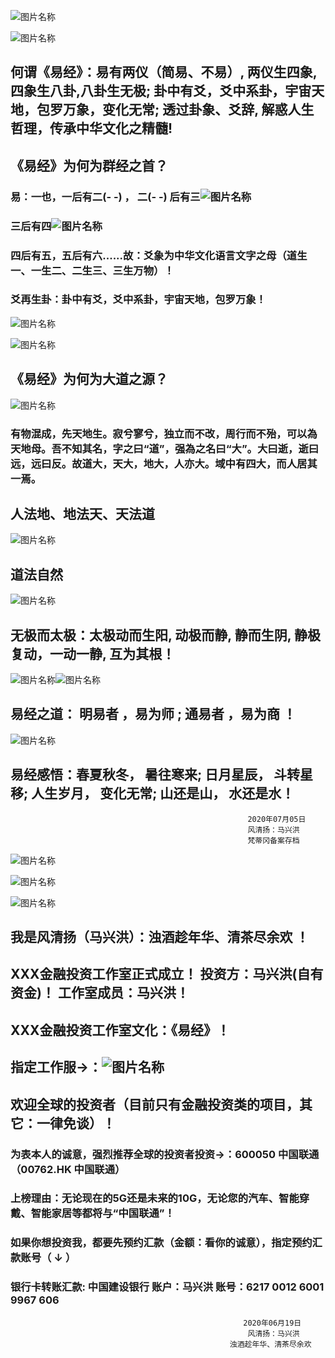 
![图片名称](https://ss1.bdstatic.com/70cFuXSh_Q1YnxGkpoWK1HF6hhy/it/u=2698595709,4180001214&fm=26&gp=0.jpg)



![图片名称](https://ss2.bdstatic.com/70cFvnSh_Q1YnxGkpoWK1HF6hhy/it/u=1366795921,2807759659&fm=26&gp=0.jpg)

##  何谓《易经》：易有两仪（简易、不易）, 两仪生四象,四象生八卦,八卦生无极; 卦中有爻，爻中系卦，宇宙天地，包罗万象，变化无常; 透过卦象、爻辞, 解惑人生哲理，传承中华文化之精髓!

##  《易经》为何为群经之首？

###  易：一也，一后有二(- -) ， 二(- -) 后有三![图片名称](https://ss2.bdstatic.com/70cFvnSh_Q1YnxGkpoWK1HF6hhy/it/u=4252246436,3176934610&fm=26&gp=0.jpg)


###  三后有四![图片名称](https://ss0.bdstatic.com/70cFvHSh_Q1YnxGkpoWK1HF6hhy/it/u=2555533618,366837278&fm=26&gp=0.jpg)


###  四后有五，五后有六......故：爻象为中华文化语言文字之母（道生一、一生二、二生三、三生万物）！

###  爻再生卦：卦中有爻，爻中系卦，宇宙天地，包罗万象！


![图片名称](https://ss3.bdstatic.com/70cFv8Sh_Q1YnxGkpoWK1HF6hhy/it/u=3415270215,2204104306&fm=26&gp=0.jpg)


![图片名称](https://ss1.bdstatic.com/70cFuXSh_Q1YnxGkpoWK1HF6hhy/it/u=2487844423,1887284738&fm=26&gp=0.jpg)


##  《易经》为何为大道之源？ 
![图片名称](https://ss0.bdstatic.com/70cFuHSh_Q1YnxGkpoWK1HF6hhy/it/u=2160663814,3492482038&fm=26&gp=0.jpg)
###  有物混成，先天地生。寂兮寥兮，独立而不改，周行而不殆，可以為天地母。吾不知其名，字之曰“道”，强為之名曰“大”。大曰逝，逝曰远，远曰反。故道大，天大，地大，人亦大。域中有四大，而人居其一焉。

##  人法地、地法天、天法道 

![图片名称](https://timgsa.baidu.com/timg?image&quality=80&size=b9999_10000&sec=1594355133318&di=0f9d3dc3f30140c549039d629678bdb1&imgtype=0&src=http%3A%2F%2Fp.ssl.qhimg.com%2Ft01b12ddd105ddcbd21.jpg)

##  道法自然 

![图片名称](https://ss0.bdstatic.com/70cFvHSh_Q1YnxGkpoWK1HF6hhy/it/u=4001947757,188900419&fm=26&gp=0.jpg)

##  无极而太极：太极动而生阳, 动极而静, 静而生阴, 静极复动，一动一静, 互为其根！

![图片名称](https://ss2.bdstatic.com/70cFvnSh_Q1YnxGkpoWK1HF6hhy/it/u=201320582,3293173914&fm=26&gp=0.jpg)![图片名称](https://ss0.bdstatic.com/70cFuHSh_Q1YnxGkpoWK1HF6hhy/it/u=4109937544,2958242044&fm=26&gp=0.jpg)

##  易经之道： 明易者 ，易为师 ; 通易者 ，易为商 ！ 
 

![图片名称](https://timgsa.baidu.com/timg?image&quality=80&size=b9999_10000&sec=1595053346275&di=8b26d16f1b53728e50920fa26ffdb692&imgtype=0&src=http%3A%2F%2Fp0.so.qhimgs1.com%2Ft01f42e8709ad2bca6c.jpg)

##  易经感悟：春夏秋冬， 暑往寒来; 日月星辰， 斗转星移; 人生岁月， 变化无常; 山还是山， 水还是水！


                                                         2020年07月05日
                                                         风清扬：马兴洪 
                                                         梵蒂冈备案存档
                                                       
                                                         
![图片名称](https://ss2.bdstatic.com/70cFvnSh_Q1YnxGkpoWK1HF6hhy/it/u=2370763301,2095929313&fm=26&gp=0.jpg)


![图片名称](https://ss3.bdstatic.com/70cFv8Sh_Q1YnxGkpoWK1HF6hhy/it/u=1528943626,472704053&fm=26&gp=0.jpg)


![图片名称](https://timgsa.baidu.com/timg?image&quality=80&size=b9999_10000&sec=1595005711300&di=e01b1a3ccbb1f91334e6c2f15aa9284e&imgtype=0&src=http%3A%2F%2Fimg4.99114.com%2Fgroup1%2FM00%2F3A%2FC4%2FwKgGMFctfLKAYOU8AACcTy6iYkY149_600_600.jpg)


##  我是风清扬（马兴洪）：浊酒趁年华、清茶尽余欢 ！

##  XXX金融投资工作室正式成立！ 投资方：马兴洪(自有资金)！ 工作室成员：马兴洪！

##  XXX金融投资工作室文化：《易经》！

 
##  指定工作服->：![图片名称](https://timgsa.baidu.com/timg?image&quality=80&size=b9999_10000&sec=1593960120022&di=86ab8bd523e4f438b408ad5706c6b598&imgtype=0&src=http%3A%2F%2Fimg14.360buyimg.com%2Fn1%2Fs350x449_jfs%2Ft16750%2F349%2F1482944821%2F322663%2Fec59eeb%2F5acc4711N273da68e.jpg%2521cc_350x449.jpg)

##  欢迎全球的投资者（目前只有金融投资类的项目，其它：一律免谈）！


### 为表本人的诚意，强烈推荐全球的投资者投资->：600050 中国联通（00762.HK 中国联通）

### 上榜理由：无论现在的5G还是未来的10G，无论您的汽车、智能穿戴、智能家居等都将与“中国联通”！


                                 
### 如果你想投资我，都要先预约汇款（金额：看你的诚意），指定预约汇款账号（ ↓ ） 

### 银行卡转账汇款: 中国建设银行 账户：马兴洪  账号：6217 0012 6001 9967 606   

                                                        2020年06月19日
                                                         风清扬：马兴洪 
                                                     浊酒趁年华、清茶尽余欢


